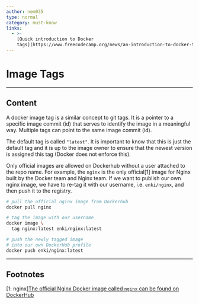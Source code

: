 ```yaml
---
author: nem035
type: normal
category: must-know
links:
  - >-
    [Quick introduction to Docker
    tags](https://www.freecodecamp.org/news/an-introduction-to-docker-tags-9b5395636c2a/){article}
---
```


# Image Tags


---

## Content

A docker image tag is a similar concept to git tags. It is a pointer to a specific image commit (id) that serves to identify the image in a meaningful way.
Multiple tags can point to the same image commit (id).

The default tag is called `"latest"`. It is important to know that this is just the default tag and it is up to the image owner to ensure that the newest version is assigned this tag (Docker does not enforce this).

Only official images are allowed on Dockerhub without a user attached to the repo name. For example, the `nginx` is the only official[1] image for Nginx built by the Docker team and Nginx team. If we want to publish our own nginx image, we have to re-tag it with our username, i.e. `enki/nginx`, and then push it to the registry.

```bash
# pull the official nginx image from Dockerhub
docker pull nginx

# tag the image with our username
docker image \
  tag nginx:latest enki/nginx:latest

# push the newly tagged image
# into our own DockerHub profile
docker push enki/nginx:latest
```


---

## Footnotes

[1: nginx][The official Nginx Docker image called `nginx` can be found on DockerHub](<https://hub.docker.com/_/nginx>)
 
